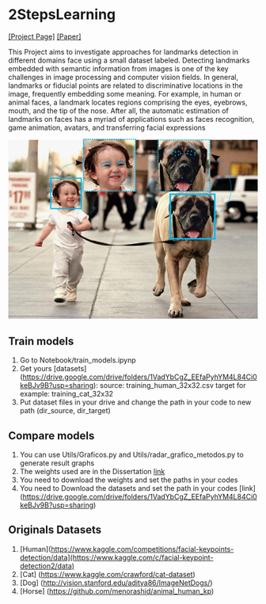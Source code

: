 # 2StepsLearning
[[Project Page]](https://www.verlab.dcc.ufmg.br/portfolio-item/detecting-landmarks-on-faces-in-different-domains/)     [[Paper]](https://www.verlab.dcc.ufmg.br/fradeicip2018/) 

This Project aims to investigate approaches for landmarks detection in different domains face using a small dataset labeled. Detecting landmarks embedded with semantic information from images is one of the key challenges in image processing and computer vision fields. In general, landmarks or fiducial points are related to discriminative locations in the image, frequently embedding some meaning. For example, in human or animal faces, a landmark locates regions comprising the eyes, eyebrows, mouth, and the tip of the nose. After all, the automatic estimation of landmarks on faces has a myriad of applications such as faces recognition, game animation, avatars, and transferring facial expressions

<p align="center">
  <img src="landmarks.png">
</p>

## Train models
1. Go to Notebook/train_models.ipynp
2. Get yours [datasets] (https://drive.google.com/drive/folders/1VadYbCgZ_EEfaPyhYM4L84Ci0keBJv9B?usp=sharing):
  source: training_human_32x32.csv
  target for example: training_cat_32x32
3. Put dataset files in your drive and change the path in your code to new path (dir_source, dir_target)

## Compare models

1. You can use Utils/Graficos.py and Utils/radar_grafico_metodos.py to generate result graphs
2. The weights used are in the Dissertation [link](https://drive.google.com/drive/folders/1TMwyM6mT7Pdf3DcWIPudXAXJgE9GBwWK?usp=sharing)
3. You need to download the weights and set the paths in your codes
4. You need to Download the datasets and set the path in your codes [link] (https://drive.google.com/drive/folders/1VadYbCgZ_EEfaPyhYM4L84Ci0keBJv9B?usp=sharing)

## Originals Datasets
1. [Human](https://www.kaggle.com/competitions/facial-keypoints-detection/data](https://www.kaggle.com/c/facial-keypoint-detection2/data)
2. [Cat] (https://www.kaggle.com/crawford/cat-dataset)
3. [Dog] (http://vision.stanford.edu/aditya86/ImageNetDogs/)
4. [Horse] (https://github.com/menorashid/animal_human_kp)
